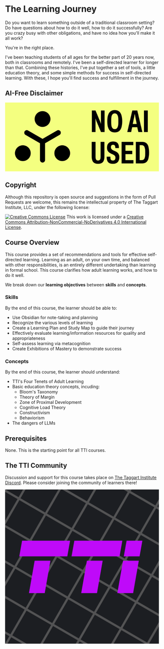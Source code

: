# The Learning Journey

Do you want to learn something outside of a traditional classroom setting? Do have questions about how to do it well, how to do it successfully? Are you crazy busy with other obligations, and have no idea how you'll make it all work?

You're in the right place.

I've been teaching students of all ages for the better part of 20 years now, both in classrooms and remotely. I've been a self-directed learner for longer than that. Combining these histories, I've put together a set of tools, a little education theory, and some simple methods for success in self-directed learning. With these, I hope you'll find success and fulfillment in the journey.

## AI-Free Disclaimer

![no ai logo](no-ai.png)

## Copyright

Although this repository is open source and suggestions in the form of Pull Requests are welcome, this remains the intellectual property of The Taggart Institute, LLC, under the following license:

<a rel="license" href="http://creativecommons.org/licenses/by-nc-nd/4.0/"><img alt="Creative Commons License" style="border-width:0" src="https://i.creativecommons.org/l/by-nc-nd/4.0/88x31.png" /></a>
This work is licensed under a <a rel="license" href="http://creativecommons.org/licenses/by-nc-nd/4.0/">Creative Commons Attribution-NonCommercial-NoDerivatives 4.0 International License</a>.


## Course Overview

This course provides a set of recommendations and tools for effective self-directed learning. Learning as an adult, on your own time, and balanced with other responsibilities, is an entirely different undertaking than learning in formal school. This course clarifies how adult learning works, and how to do it well.

We break down our **learning objectives** between **skills** and **concepts**.

### Skills

By the end of this course, the learner should be able to:

- Use Obsidian for note-taking and planning
- Recognize the various levels of learning
- Create a Learning Plan and Study Map to guide their journey
- Effectively evaluate learning/information resources for quality and appropriateness
- Self-assess learning via metacognition 
- Create Exhibitions of Mastery to demonstrate success

### Concepts

By the end of this course, the learner should understand:

- TTI's Four Tenets of Adult Learning
- Basic education theory concepts, incuding:
	- Bloom's Taxonomy
	- Theory of Margin
	- Zone of Proximal Development
	- Cognitive Load Theory
	- Constructivism
	- Behaviorism
- The dangers of LLMs

## Prerequisites

None. This is the starting point for all TTI courses.

## The TTI Community

Discussion and support for this course takes place on [The Taggart Institute Discord](https://discord.gg/taggartinstitute). Please consider joining the community of learners there!

![TTI Logo](tti_avatar.png)